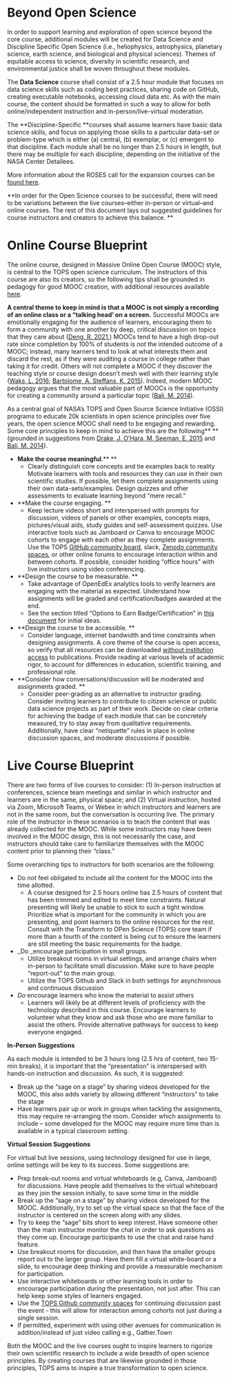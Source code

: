 # **Beyond Open Science**

In order to support learning and exploration of open science beyond the core course, additional modules will be created for Data Science and Discipline Specific Open Science (i.e., heliophysics, astrophysics, planetary science, earth science, and biological and physical sciences). Themes of equitable access to science, diversity in scientific research, and environmental justice shall be woven  throughout these modules. 

The **Data Science** course shall consist of a 2.5 hour module that focuses on data science skills such as coding best practices, sharing code on GitHub, creating executable notebooks, accessing cloud data etc. As with the main course, the content should be formatted in such a way to allow for both online/independent instruction and in-person/live-virtual moderation.

The **Discipline-Specific **courses shall assume learners have basic data science skills, and focus on applying those skills to a particular data-set or problem-type which is either (a) central, (b) exemplar, or (c) emergent to that discipline. Each module shall be no longer than 2.5 hours in length, but there may be multiple for each discipline, depending on the initiative of the NASA Center Detailees. 

More information about the ROSES call for the expansion courses can be [found here](https://docs.google.com/document/d/1dyOIfRYF_TeLDsiWE4i2OulwbkarG5AT2Hz7BkIHHEU/edit#). 

**In order for the Open Science courses to be successful, there will need to be variations between the live courses–either in-person or virtual–and online courses. The rest of this document lays out suggested guidelines for course instructors and creators to achieve this balance. **


# **Online Course Blueprint**

The online course, designed in Massive Online Open Course (MOOC) style, is central to the TOPS open science curriculum. The instructors of this course are also its creators, so the following tips shall be grounded in pedagogy for good MOOC creation, with additional resources available [here](https://docs.google.com/document/d/1p9S0NfetRsrLFE3_4vIojlTCnuVS9TCKPEtY4TYuMNQ/edit). 

**A central theme to keep in mind is that a MOOC is not simply a recording of an online class or a “talking head’ on a screen.** Successful MOOCs are emotionally engaging for the audience of learners, encouraging them to form a community with one another by deep, critical discussion on topics that they care about ([Deng, R. 2021.](https://www.mdpi.com/2071-1050/13/20/11169/pdf#:~:text=The%20analysis%20showed%20that%20engagement,significant%20effect%20on%20learner%20satisfaction.)) MOOCs tend to have a high drop-out rate since completion by 100% of students is _not_ the intended outcome of a MOOC; instead, many learners tend to look at what interests them and discard the rest, as if they were auditing a course in college rather than taking it for credit. Others will not complete a MOOC if they discover the teaching style or course design doesn’t mesh well with their learning style ([Waks, L. 2016](https://rd.springer.com/chapter/10.1057/978-1-349-85204-8_4); [Bartolome, A. Steffans, K. 2015](https://pdfs.semanticscholar.org/44ac/5c97a52cf80ab5adb2ccb7d2706d73fe8139.pdf?_ga=2.145924209.494777282.1644525002-1904019117.1643304143&_gac=1.217260578.1644525003.EAIaIQobChMIz7amg_319QIVi7jICh1YVg8HEAAYASAAEgKiN_D_BwE)). Indeed, modern MOOC pedagogy argues that the most valuable part of MOOCs is the opportunity for creating a community around a particular topic ([Bali, M. 2014](https://jolt.merlot.org/vol10no1/bali_0314.pdf)). 

As a central goal of NASA’s TOPS and Open Source Science Initiative (OSSI) programs to educate 20k scientists in open science principles over five years, the open science MOOC shall need to be engaging and rewarding. Some core principles to keep in mind to achieve this are the following** **(grounded in suggestions from [Drake, J. O’Hara, M. Seeman, E. 2015](https://www.researchgate.net/publication/298712549_Five_principles_for_MOOC_design_With_a_case_study/link/59f939df0f7e9b553ec0d330/download) and [Bali, M. 2014](https://jolt.merlot.org/vol10no1/bali_0314.pdf)).



* **Make the course meaningful**.** **
    * Clearly distinguish core concepts and tie examples back to reality  Motivate learners with tools and resources they can use in their own scientific studies. If possible, let them complete assignments using their own data-sets/examples. Design quizzes and other assessments to evaluate learning beyond “mere recall.” 
* **Make the course engaging. **
    * Keep lecture videos short and interspersed with prompts for discussion, videos of panels or other examples, concepts maps, pictures/visual aids, study guides and self-assessment quizzes. Use interactive tools such as Jamboard or Canva to encourage MOOC cohorts to engage with each other as they complete assignments. Use the TOPS [GitHub community board](https://github.com/nasa/Transform-to-Open-Science), slack, [Zenodo community spaces](https://zenodo.org/communities/), or other online forums to encourage interaction within and between cohorts. If possible, consider holding “office hours” with live instructors using video conferencing. 
* **Design the course to be measurable. **
    * Take advantage of OpenEdEx analytics tools to verify learners are engaging with the material as expected. Understand how assignments will be graded and certification/badges awarded at the end.
    * See the section titled “Options to Earn Badge/Certification” in [this document](https://docs.google.com/document/d/10hIfNIkyWygW1uEJJs_hH4YMdAbfveiE0w5gZrGK9Q4/edit#heading=h.a4h08why1fai) for initial ideas.
* **Design the course to be accessible. **
    * Consider language, internet bandwidth and time constraints when designing assignments. A core theme of the course is open access, so verify that all resources can be downloaded <span style="text-decoration:underline;">without institution access</span> to publications. Provide reading at various levels of academic rigor, to account for differences in education, scientific training, and professional role.
* **Consider how conversations/discussion will be moderated and assignments graded. **
    * Consider peer-grading as an alternative to instructor grading. Consider inviting learners to contribute to citizen science or public data science projects as part of their work. Decide on clear criteria for achieving the badge of each module that can be concretely measured, try to stay away from qualitative requirements. Additionally, have clear “netiquette” rules in place in online discussion spaces, and moderate discussions if possible. 


# **Live Course Blueprint**

There are two forms of live courses to consider: (1) In-person instruction at conferences, science team meetings and similar in which instructor and learners are in the same, physical space; and (2) Virtual instruction, hosted via Zoom, Microsoft Teams, or Webex in which instructors and learners are not in the same room, but the conversation is occurring live. The primary role of the instructor in these scenarios is to teach the content that was already collected for the MOOC. While some instructors may have been involved in the MOOC design, this is not necessarily the case, and instructors should take care to familiarize themselves with the MOOC content prior to planning their “class.” 

Some overarching tips to instructors for both scenarios are the following:



* Do _not_ feel obligated to include all the content for the MOOC into the time allotted. 
    * A course designed for 2.5 hours online has 2.5 hours of content that has been trimmed and edited to meet time constraints. Natural presenting will likely be unable to stick to such a tight window. Prioritize what is important for the community in which you are presenting, and point learners to the online resources for the rest. Consult with the Transform to OPen Science (TOPS) core team if more than a fourth of the content is being cut to ensure the learners are still meeting the basic requirements for the badge. 
*  _Do _encourage participation in small groups.
    * Utilize breakout rooms in virtual settings, and arrange chairs when in-person to facilitate small discussion. Make sure to have people “report-out” to the main group. 
    * Utilize the TOPS Github and Slack in both settings for asynchronous and continuous discussion
* _Do_ encourage learners who know the material to assist others
    * Learners will likely be at different levels of proficiency with the technology described in this course. Encourage learners to volunteer what they know and ask those who are more familiar to assist the others. Provide alternative pathways for success to keep everyone engaged.  

 **In-Person Suggestions**

As each module is intended to be 3 hours long (2.5 hrs of content, two 15-min breaks), it is important that the “presentation” is interspersed with hands-on instruction and discussion. As such, it is suggested: 



* Break up the “sage on a stage” by sharing videos developed for the MOOC, this also adds variety by allowing different “instructors” to take the stage
* Have learners pair up or work in groups when tackling the assignments, this may require re-arranging the room. Consider which assignments to include – some developed for the MOOC may require more time than is available in a typical classroom setting. 

**Virtual Session Suggestions**

For virtual but live sessions, using technology designed for use in large, online settings will be key to its success. Some suggestions are: 



* Prep break-out rooms and virtual whiteboards (e.g, Canva, Jamboard) for discussions. Have people add themselves to the virtual whiteboard as they join the session initially, to save some time in the middle
* Break up the “sage on a stage” by sharing videos developed for the MOOC. Additionally, try to set up the virtual space so that the face of the instructor is centered on the screen along with any slides. 
* Try to keep the “sage” bits short to keep interest. Have someone other than the main instructor monitor the chat in order to ask questions as they come up. Encourage participants to use the chat and raise hand feature. 
* Use breakout rooms for discussion, and then have the smaller groups report out to the larger group. Have them fill a virtual white-board or a slide, to encourage deep thinking and provide a measurable mechanism for participation. 
* Use interactive whiteboards or other learning tools in order to encourage participation _during_ the presentation, not just after. This can help keep some styles of learners engaged. 
* Use the [TOPS Github community spaces](https://github.com/nasa/Transform-to-Open-Science/discussions) for continuing discussion past the event - this will allow for interaction among cohorts not just during a single session. 
* If permitted, experiment with using other avenues for communication in addition/instead of just video calling e.g., Gather.Town

Both the MOOC and the live courses ought to inspire learners to rigorize their own scientific research to include a wide breadth of open science principles. By creating courses that are likewise grounded in those principles, TOPS aims to inspire a true transformation to open science. 
